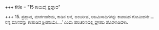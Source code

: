 +++
title = "15 ಕಾಯಿದೈ ಪ್ರಹ್ಲಾದ"

+++
15. ಪ್ರಹ್ಲಾದ, ಮಾರ್ಕಂಡೇಯ, ಕಾಡಿನ ಆನೆ, ಅಂಬರೀಷ, ಅಜಮಿಳಾದಿಗಳನ್ನು ಕಾಪಾಡಿದ ಗೋವಿಂದನೇ.... ನನ್ನ ಮಾನವನ್ನು ಕಾಪಾಡಿದ ಶ್ರೀಹರಿಯೇ....' ಎಂದು ಹರಿಚರಣದಲ್ಲಿ ದ್ರೌಪದಿ ಹೊರಳಾಡಿದಳು.